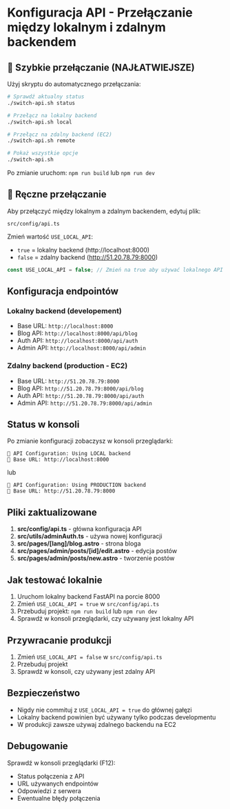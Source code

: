 # Konfiguracja API - Przełączanie między lokalnym i zdalnym backendem

## 🚀 Szybkie przełączanie (NAJŁATWIEJSZE)

Użyj skryptu do automatycznego przełączania:

```bash
# Sprawdź aktualny status
./switch-api.sh status

# Przełącz na lokalny backend
./switch-api.sh local

# Przełącz na zdalny backend (EC2)
./switch-api.sh remote

# Pokaż wszystkie opcje
./switch-api.sh
```

Po zmianie uruchom: `npm run build` lub `npm run dev`

## 🔧 Ręczne przełączanie

Aby przełączyć między lokalnym a zdalnym backendem, edytuj plik:
```
src/config/api.ts
```

Zmień wartość `USE_LOCAL_API`:
- `true` = lokalny backend (http://localhost:8000)
- `false` = zdalny backend (http://51.20.78.79:8000)

```typescript
const USE_LOCAL_API = false; // Zmień na true aby używać lokalnego API
```

## Konfiguracja endpointów

### Lokalny backend (developement)
- Base URL: `http://localhost:8000`
- Blog API: `http://localhost:8000/api/blog`
- Auth API: `http://localhost:8000/api/auth`
- Admin API: `http://localhost:8000/api/admin`

### Zdalny backend (production - EC2)
- Base URL: `http://51.20.78.79:8000`
- Blog API: `http://51.20.78.79:8000/api/blog`
- Auth API: `http://51.20.78.79:8000/api/auth`
- Admin API: `http://51.20.78.79:8000/api/admin`

## Status w konsoli

Po zmianie konfiguracji zobaczysz w konsoli przeglądarki:
```
🔧 API Configuration: Using LOCAL backend
📡 Base URL: http://localhost:8000
```
lub
```
🔧 API Configuration: Using PRODUCTION backend
📡 Base URL: http://51.20.78.79:8000
```

## Pliki zaktualizowane

1. **src/config/api.ts** - główna konfiguracja API
2. **src/utils/adminAuth.ts** - używa nowej konfiguracji
3. **src/pages/[lang]/blog.astro** - strona bloga
4. **src/pages/admin/posts/[id]/edit.astro** - edycja postów
5. **src/pages/admin/posts/new.astro** - tworzenie postów

## Jak testować lokalnie

1. Uruchom lokalny backend FastAPI na porcie 8000
2. Zmień `USE_LOCAL_API = true` w `src/config/api.ts`
3. Przebuduj projekt: `npm run build` lub `npm run dev`
4. Sprawdź w konsoli przeglądarki, czy używany jest lokalny API

## Przywracanie produkcji

1. Zmień `USE_LOCAL_API = false` w `src/config/api.ts`
2. Przebuduj projekt
3. Sprawdź w konsoli, czy używany jest zdalny API

## Bezpieczeństwo

- Nigdy nie commituj z `USE_LOCAL_API = true` do głównej gałęzi
- Lokalny backend powinien być używany tylko podczas developmentu
- W produkcji zawsze używaj zdalnego backendu na EC2

## Debugowanie

Sprawdź w konsoli przeglądarki (F12):
- Status połączenia z API
- URL używanych endpointów
- Odpowiedzi z serwera
- Ewentualne błędy połączenia

